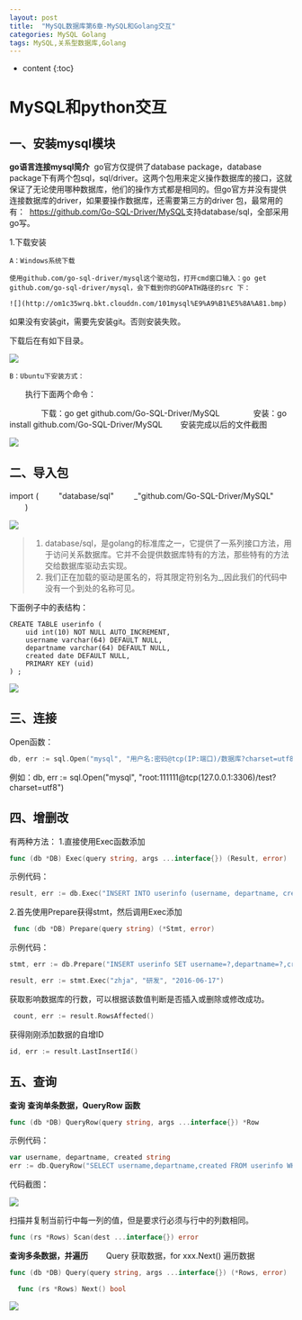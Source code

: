 ```yaml
---
layout: post
title:  "MySQL数据库第6章-MySQL和Golang交互"
categories: MySQL Golang
tags: MySQL,关系型数据库,Golang
---
```


* content
{:toc}
# MySQL和python交互

## 一、安装mysql模块

**go语言连接mysql简介**
​    go官方仅提供了database package，database package下有两个包sql，sql/driver。这两个包用来定义操作数据库的接口，这就保证了无论使用哪种数据库，他们的操作方式都是相同的。
​    但go官方并没有提供连接数据库的driver，如果要操作数据库，还需要第三方的driver 包，最常用的有：
​    <https://github.com/Go-SQL-Driver/MySQL>支持database/sql，全部采用go写。

1.下载安装

	A：Windows系统下载

	使用github.com/go-sql-driver/mysql这个驱动包，打开cmd窗口输入：go get 	github.com/go-sql-driver/mysql，会下载到你的GOPATH路径的src 下：

	![](http://om1c35wrq.bkt.clouddn.com/101mysql%E9%A9%B1%E5%8A%A81.bmp)

如果没有安装git，需要先安装git。否则安装失败。

下载后在有如下目录。

![](http://om1c35wrq.bkt.clouddn.com/105%E9%A9%B1%E5%8A%A8.bmp)



	B：Ubuntu下安装方式：

　　执行下面两个命令：

　　　　下载：go get github.com/Go-SQL-Driver/MySQL
 　　　　安装：go install github.com/Go-SQL-Driver/MySQL
　　安装完成以后的文件截图

![](http://om1c35wrq.bkt.clouddn.com/100mysql.png)



## 二、导入包

import (
​        　　"database/sql"
​        　　_"github.com/Go-SQL-Driver/MySQL"
　　)

![](http://om1c35wrq.bkt.clouddn.com/103daorubao.png)

>1. database/sql，是golang的标准库之一，它提供了一系列接口方法，用于访问关系数据库。它并不会提供数据库特有的方法，那些特有的方法交给数据库驱动去实现。
>2. 我们正在加载的驱动是匿名的，将其限定符别名为_,因此我们的代码中没有一个到处的名称可见。

下面例子中的表结构：

````
CREATE TABLE userinfo (
	uid int(10) NOT NULL AUTO_INCREMENT,
	username varchar(64) DEFAULT NULL,
	departname varchar(64) DEFAULT NULL,
	created date DEFAULT NULL,
	PRIMARY KEY (uid)
) ;
````

 

![](http://om1c35wrq.bkt.clouddn.com/119%E5%88%9B%E5%BB%BA%E8%A1%A8.png)

## 三、连接

Open函数：

```go
db, err := sql.Open("mysql", "用户名:密码@tcp(IP:端口)/数据库?charset=utf8")
```

例如：db, err := sql.Open("mysql", "root:111111@tcp(127.0.0.1:3306)/test?charset=utf8")



## 四、增删改

有两种方法：
1.直接使用Exec函数添加

```go
func (db *DB) Exec(query string, args ...interface{}) (Result, error)
```

示例代码：

```go
result, err := db.Exec("INSERT INTO userinfo (username, departname, created) VALUES (?, ?, ?)","lily","销售","2016-06-21")
```


2.首先使用Prepare获得stmt，然后调用Exec添加

```go
 func (db *DB) Prepare(query string) (*Stmt, error)
```

示例代码：

```go
stmt, err := db.Prepare("INSERT userinfo SET username=?,departname=?,created=?")

result, err := stmt.Exec("zhja", "研发", "2016-06-17")
```

获取影响数据库的行数，可以根据该数值判断是否插入或删除或修改成功。

```go
 count, err := result.RowsAffected()
```



获得刚刚添加数据的自增ID

```go
id, err := result.LastInsertId()
```



## 五、查询

**查询**
**查询单条数据，QueryRow 函数**

```go
func (db *DB) QueryRow(query string, args ...interface{}) *Row
```

示例代码：

```go
var username, departname, created string
err := db.QueryRow("SELECT username,departname,created FROM userinfo WHERE uid=?", 3).Scan(&username, &departname, &created)

```

代码截图：

![](http://om1c35wrq.bkt.clouddn.com/120query.png)

扫描并复制当前行中每一列的值，但是要求行必须与行中的列数相同。

```go
func (rs *Rows) Scan(dest ...interface{}) error
```



**查询多条数据，并遍历**
　　Query 获取数据，for xxx.Next() 遍历数据

```go
func (db *DB) Query(query string, args ...interface{}) (*Rows, error)
```

```go
  func (rs *Rows) Next() bool
```




![](http://om1c35wrq.bkt.clouddn.com/121query.png)


